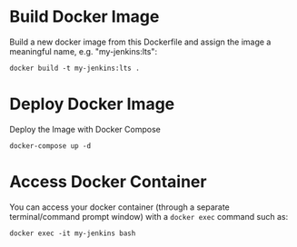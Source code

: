 # Build Docker Image

Build a new docker image from this Dockerfile and assign the image a meaningful name, e.g. "my-jenkins:lts":

```
docker build -t my-jenkins:lts .
```

# Deploy Docker Image

Deploy the Image with Docker Compose

```
docker-compose up -d
```

# Access Docker Container

You can access your docker container (through a separate terminal/command prompt window) with a `docker exec` command such as:

```
docker exec -it my-jenkins bash
```
